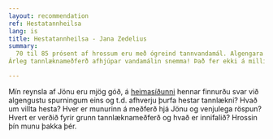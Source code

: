 ```yaml
---
layout: recommendation
ref: Hestatannheilsa
lang: is
title: Hestatannheilsa - Jana Zedelius
summary:
  70 til 85 prósent af hrossum eru með ógreind tannvandamál. Algengara er að vandamálin geri vart við sig þegar hrossinu er riðið en flest hross sýna engin, eða mjög lúmsk vandamál við að tyggja. Hestar eru meistarar í að fela tannvandamál, meðal annars vegna þess að þeir geta haldið áfram að éta á hinni, betri hliðinni. Þess vegna eru reglulegar tannheilbrigðisskoðanir ásamt lagfæringum á öllum endurteknum bitskekkjum nauðsynleg til að halda hestinum heilbrigðum.
Árleg tannlæknameðferð afhjúpar vandamálin snemma! Það fer ekki á milli mála að hestur án sársauka sem er tengdur tönnum og í bitjafnvægi er forsenda fyrir glöðum reiðhesti.

---
```



Mín reynsla af Jönu eru mjög góð, á [heimasíðunni](https://www.hestatannheilsa.is/) hennar finnurðu svar við algengustu spurningum eins og t.d. afhverju þurfa hestar tannlækni? Hvað um villta hesta? Hver er munurinn á meðferð hjá Jönu og venjulega röspun? Hvert er verðið fyrir grunn tannlæknameðferð og hvað er innifalið? 
Hrossin þín munu þakka þér.
